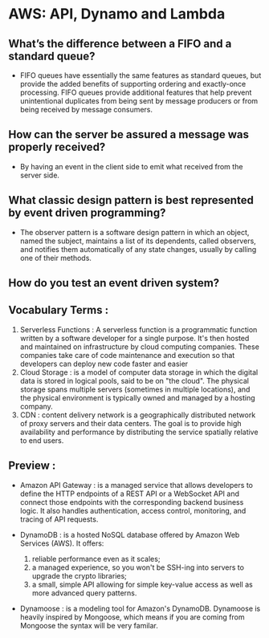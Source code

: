 # AWS: API, Dynamo and Lambda 

## What’s the difference between a FIFO and a standard queue?

  * FIFO queues have essentially the same features as standard queues, but provide the added benefits of supporting ordering and exactly-once processing. FIFO queues provide additional features that help prevent unintentional duplicates from being sent by message producers or from being received by message consumers.

## How can the server be assured a message was properly received?

  * By having an event in the client side to emit what received from the server side.

## What classic design pattern is best represented by event driven programming? 

  * The observer pattern is a software design pattern in which an object, named the subject, maintains a list of its dependents, called observers, and notifies them automatically of any state changes, usually by calling one of their methods.

## How do you test an event driven system?

  
## Vocabulary Terms :

  1. Serverless Functions : A serverless function is a programmatic function written by a software developer for a single purpose. It's then hosted and maintained on infrastructure by cloud computing companies. These companies take care of code maintenance and execution so that developers can deploy new code faster and easier
  2. Cloud Storage : is a model of computer data storage in which the digital data is stored in logical pools, said to be on "the cloud". The physical storage spans multiple servers (sometimes in multiple locations), and the physical environment is typically owned and managed by a hosting company.
  3. CDN : content delivery network  is a geographically distributed network of proxy servers and their data centers. The goal is to provide high availability and performance by distributing the service spatially relative to end users. 

## Preview :

* Amazon API Gateway : is a managed service that allows developers to define the HTTP endpoints of a REST API or a WebSocket API and connect those endpoints with the corresponding backend business logic. It also handles authentication, access control, monitoring, and tracing of API requests.
  
* DynamoDB : is a hosted NoSQL database offered by Amazon Web Services (AWS). It offers:

    1. reliable performance even as it scales;
    2. a managed experience, so you won't be SSH-ing into servers to upgrade the crypto libraries;
    3. a small, simple API allowing for simple key-value access as well as more advanced query patterns.

* Dynamoose : is a modeling tool for Amazon's DynamoDB. Dynamoose is heavily inspired by Mongoose, which means if you are coming from Mongoose the syntax will be very familar.

